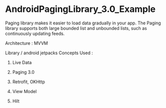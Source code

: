 # AndroidPagingLibrary_3.0_Example

Paging library makes it easier to load data gradually in your app.
The Paging library supports both large bounded list and unbounded lists, such as continuously updating feeds.

Architecture :  MVVM


Library / android jetpacks Concepts Used :


1. Live Data 

2. Paging 3.0

3. Retrofit, OKHttp

4. View Model

5. Hilt 
